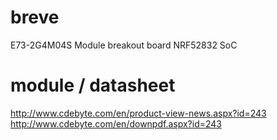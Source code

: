 # breve
E73-2G4M04S Module breakout board
NRF52832 SoC

# module / datasheet
http://www.cdebyte.com/en/product-view-news.aspx?id=243
http://www.cdebyte.com/en/downpdf.aspx?id=243

